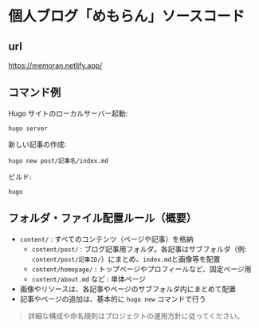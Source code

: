 # 個人ブログ「めもらん」ソースコード
## url
https://memoran.netlify.app/

## コマンド例

Hugo サイトのローカルサーバー起動:

```
hugo server
```

新しい記事の作成:

```
hugo new post/記事名/index.md
```

ビルド:

```
hugo
```

## フォルダ・ファイル配置ルール（概要）

- `content/` : すべてのコンテンツ（ページや記事）を格納
	- `content/post/` : ブログ記事用フォルダ。各記事はサブフォルダ（例: `content/post/記事ID/`）にまとめ、`index.md`と画像等を配置
	- `content/homepage/` : トップページやプロフィールなど、固定ページ用
	- `content/about.md` など : 単体ページ
- 画像やリソースは、各記事やページのサブフォルダ内にまとめて配置
- 記事やページの追加は、基本的に `hugo new` コマンドで行う

> 詳細な構成や命名規則はプロジェクトの運用方針に従ってください。
